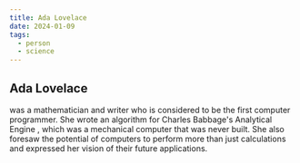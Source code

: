 ```yaml
---
title: Ada Lovelace
date: 2024-01-09
tags:
  - person
  - science
---
```

## Ada Lovelace 
was a mathematician and writer who is considered to be the first computer programmer. She wrote an algorithm for Charles Babbage's Analytical Engine , which was a mechanical computer that was never built. She also foresaw the potential of computers to perform more than just calculations and expressed her vision of their future applications.